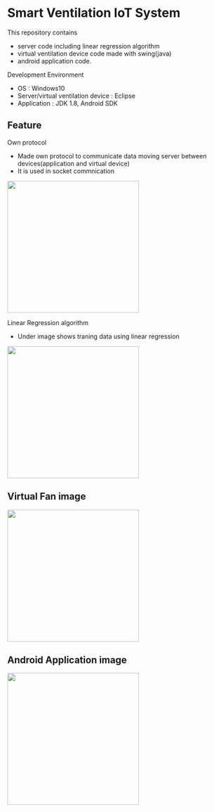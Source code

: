 # Smart Ventilation IoT System

This repository contains 
  - server code including linear regression algorithm
  - virtual ventilation device code made with swing(java) 
  - android application code.

Development Environment
  - OS : Windows10
  - Server/virtual ventilation device : Eclipse
  - Application : JDK 1.8, Android SDK

Feature
--------------
Own protocol
- Made own protocol to communicate data moving server between devices(application and virtual device)
- It is used in socket commnication
<img width="300" src="https://user-images.githubusercontent.com/38809474/89761272-fabbae00-db28-11ea-8c70-2412d53ba48e.png">

Linear Regression algorithm
- Under image shows traning data using linear regression
<img width="300" src="https://user-images.githubusercontent.com/38809474/89761648-d0b6bb80-db29-11ea-9b43-89cb8d6b24d2.png">

Virtual Fan image
--------------

<div>
<img width="300" src="https://user-images.githubusercontent.com/38809474/89620977-7d473200-d8cb-11ea-8380-461d44e256f8.png">
</div>

Android Application image
-----------------

<div>
<img width="300" src="https://user-images.githubusercontent.com/38809474/89621883-10349c00-d8cd-11ea-9203-891350aefa63.png">
</div>
